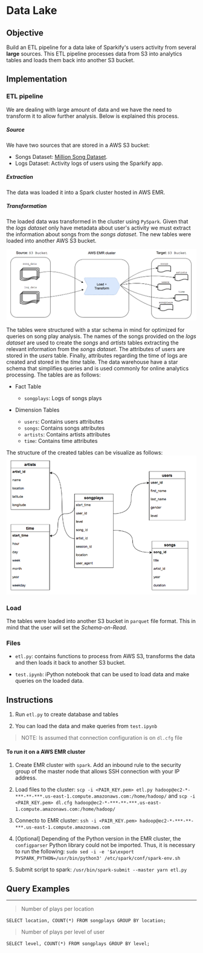 # Data Lake

## Objective

Build an ETL pipeline for a data lake of Sparkify's users activity from several **large** sources. This ETL pipeline processes data from S3 into analytics tables and loads them back into another S3 bucket.

## Implementation

### ETL pipeline

We are dealing with large amount of data and we have the need to transform it to allow further analysis. Below is explained this process.

##### Source
We have two sources that are stored in a AWS S3 bucket: 
- Songs Dataset: [Million Song Dataset](http://millionsongdataset.com/).
- Logs Dataset: Activity logs of users using the Sparkify app.

##### Extraction
The data was loaded it into a Spark cluster hosted in AWS EMR.


##### Transformation
The loaded data was transformed in the cluster using `PySpark`. Given that the *logs dataset* only have metadata about user's activity we must extract the information about songs from the *songs dataset*. The new tables were loaded into another AWS S3 bucket. 

![etl](diagram01.png)

The tables were structured with a star schema in mind for optimized for queries on song play analysis. The names of the songs provided on the *logs dataset* are used to create the *songs* and *artists* tables extracting the relevant information from the *songs dataset*. The attributes of users are stored in the *users* table. Finally, attributes regarding the time of logs are created and stored in the *time* table. The data warehouse have a star schema that simplifies queries and is used commonly for online analytics processing. The tables are as follows:

- Fact Table
    - `songplays`: Logs of songs plays 
    
- Dimension Tables
    - `users`: Contains users attributes
    - `songs`: Contains songs attributes
    - `artists`: Contains artists attributes
    - `time`: Contains time attributes

The structure of the created tables can be visualize as follows:
![Schema](diagram02.png)

### Load

The tables were loaded into another S3 bucket in `parquet` file format. This in mind that the user will set the *Schema-on-Read*.

### Files

- `etl.py`: contains functions to process from AWS S3, transforms the data and then loads it back to another S3 bucket.

- `test.ipynb`: iPython notebook that can be used to load data and make queries on the loaded data.

## Instructions

1. Run `etl.py` to create database and tables

2. You can load the data and make queries from `test.ipynb`

> NOTE: Is assumed that connection configuration is on `dl.cfg` file

#### To run it on a AWS EMR cluster

1. Create EMR cluster with `spark`. Add an inbound rule to the security group of the master node that allows SSH connection with your IP address.

2. Load files to the cluster: `scp -i <PAIR_KEY.pem> etl.py hadoop@ec2-*-***-**-***.us-east-1.compute.amazonaws.com:/home/hadoop/` and `scp -i <PAIR_KEY.pem> dl.cfg hadoop@ec2-*-***-**-***.us-east-1.compute.amazonaws.com:/home/hadoop/`

3. Connecto to EMR cluster: `ssh -i <PAIR_KEY.pem> hadoop@ec2-*-***-**-***.us-east-1.compute.amazonaws.com`

4. [Optional] Depending of the Python version in the EMR cluster, the `configparser` Python library could not be imported. Thus, it is necessary to run the following: `sudo sed -i -e '$a\export PYSPARK_PYTHON=/usr/bin/python3' /etc/spark/conf/spark-env.sh`

5. Submit script to spark: `/usr/bin/spark-submit --master yarn etl.py`


## Query Examples

---

> Number of plays per location

```
SELECT location, COUNT(*) FROM songplays GROUP BY location;
```

> Number of plays per level of user

```
SELECT level, COUNT(*) FROM songplays GROUP BY level;
```
